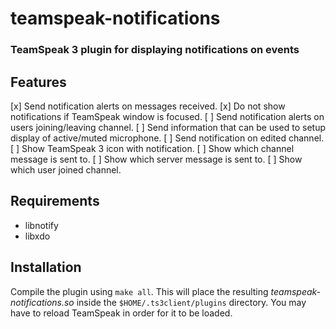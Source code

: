 # teamspeak-notifications
### TeamSpeak 3 plugin for displaying notifications on events

## Features
[x] Send notification alerts on messages received.
[x] Do not show notifications if TeamSpeak window is focused.
[ ] Send notification alerts on users joining/leaving channel.
[ ] Send information that can be used to setup display of active/muted microphone.
[ ] Send notification on edited channel.
[ ] Show TeamSpeak 3 icon with notification. 
[ ] Show which channel message is sent to.
[ ] Show which server message is sent to.
[ ] Show which user joined channel.

## Requirements
- libnotify
- libxdo

## Installation
Compile the plugin using `make all`.
This will place the resulting *teamspeak-notifications.so* inside the 
`$HOME/.ts3client/plugins` directory.
You may have to reload TeamSpeak in order for it to be loaded.
